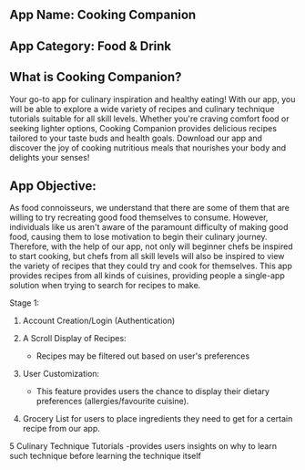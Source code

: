 ## App Name: Cooking Companion

## App Category: Food & Drink
## What is Cooking Companion?
Your go-to app for culinary inspiration and healthy eating! With our app, you will be able to explore a wide variety of recipes and culinary technique tutorials suitable for all skill levels. Whether you're craving comfort food or seeking lighter options, Cooking Companion provides delicious recipes tailored to your taste buds and health goals. Download our app and discover the joy of cooking nutritious meals that nourishes your body and delights your senses!

## App Objective:

As food connoisseurs, we understand that there are some of them that are willing to try recreating good food themselves to consume. However, individuals like us aren't aware of the paramount difficulty of making good food, causing them to lose motivation to 
begin their culinary journey. Therefore, with the help of our app, not only will beginner chefs be inspired to start cooking, but chefs from all skill levels will also be inspired to view the variety of recipes that they could try and cook for themselves. This app provides recipes from all kinds of cuisines, providing people a single-app solution when trying to search for recipes to make.

Stage 1:

1. Account Creation/Login (Authentication)

2. A Scroll Display of Recipes:
   -  Recipes may be filtered out based on user's preferences

3. User Customization:
   - This feature provides users the chance to display their dietary preferences (allergies/favourite cuisine).

4. Grocery List for users to place ingredients they need to get for a certain recipe from our app.

5 Culinary Technique Tutorials 
    -provides users insights on why to learn such technique before learning the technique itself
